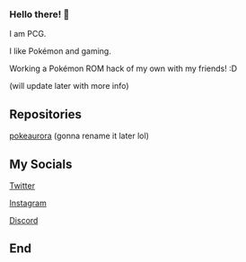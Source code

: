 ### **Hello there!** 👋

I am PCG.

I like Pokémon and gaming.

Working a Pokémon ROM hack of my own with my friends! :D

(will update later with more info)

## **Repositories**

[pokeaurora](https://github.com/PCG06/pokeaurora) (gonna rename it later lol)


## **My Socials**

[Twitter](https://twitter.com/PCG006)

[Instagram](https://instagram.com/PCG006)

[Discord](https://discord.gg/ZVGXjBNKXM)

## **End**
